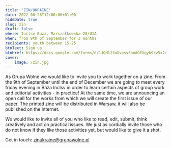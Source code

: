 ```yaml
---
title: "ZIN/UKRAINE"
date: 2022-08-28T12:00:00+01:00
hideDate: true
slug: zin
draft: false
where: Inclsv Buzz, Marszałkowska 28/U1A
when: from 9th of September for 3 months
recipients: youth between 15-25
btnText: Sign up
btnHref: https://docs.google.com/forms/d/1JQNl23uXvpsv3anAGEXqyk9rv5x2glyuZR74axPPFq4
cover:
    image: /zin.jpg
---
```


As Grupa Wolne we would like to invite you to work together on a zine. From the 9th of September until the end of December we are going to meet every friday evening in Baza Inclsv in order to learn certain aspects of group work and editorial activities - in practice! At the same time, we are announcing an open call for the works from which we will create the first issue of our paper. The printed zine will be distributed in Warsaw, it will also be published on the Internet.

We would like to invite all of you who like to read, edit, submit, think creatively and act on practical issues. We just as cordially invite those who do not know if they like those activities yet, but would like to give it a shot.

Get in touch: zinukraine@grupawolne.pl

